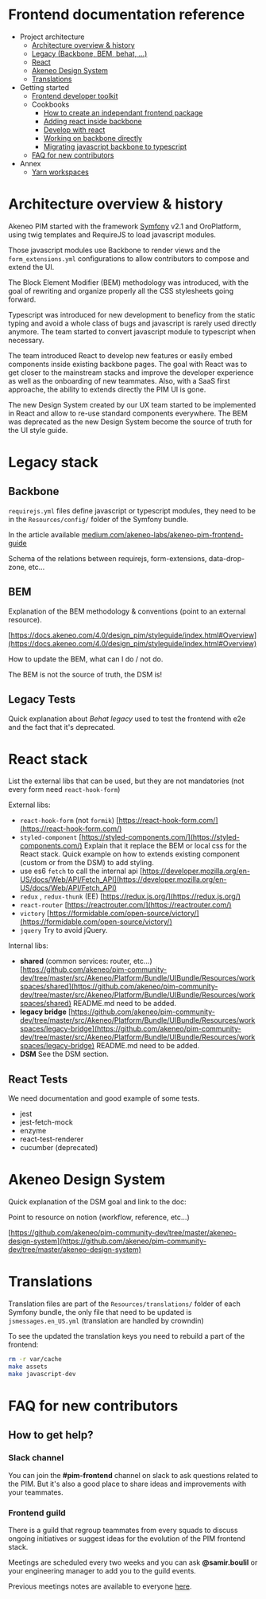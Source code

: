 # Frontend documentation reference

- Project architecture
  - [Architecture overview & history](#architecture-overview-&-history)
  - [Legacy (Backbone, BEM, behat, …)](#legacy-stack)
  - [React](#react-stack)
  - [Akeneo Design System](#akeneo-design-system)
  - [Translations](#translations)
- Getting started
  - [Frontend developer toolkit](./)
  - Cookbooks
    - [How to create an independant frontend package](./package_setup.yml)
    - [Adding react inside backbone](./)
    - [Develop with react](./)
    - [Working on backbone directly](./)
    - [Migrating javascript backbone to typescript](./)
  - [FAQ for new contributors](#faq-for-new-contributors)
- Annex
  - [Yarn workspaces](./yarn_workspaces.md)

# Architecture overview & history

Akeneo PIM started with the framework [Symfony](https://symfony.com/) v2.1 and OroPlatform, using twig templates and RequireJS to load javascript modules.

Those javascript modules use Backbone to render views and the `form_extensions.yml` configurations to allow contributors to compose and extend the UI.

The Block Element Modifier (BEM) methodology was introduced, with the goal of rewriting and organize properly all the CSS stylesheets going forward.

Typescript was introduced for new development to beneficy from the static typing and avoid a whole class of bugs and javascript is rarely used directly anymore. The team started to convert javascript module to typescript when necessary.

The team introduced React to develop new features or easily embed components inside existing backbone pages.
The goal with React was to get closer to the mainstream stacks and improve the developer experience as well as the onboarding of new teammates. Also, with a SaaS first approache, the ability to extends directly the PIM UI is gone.

The new Design System created by our UX team started to be implemented in React and allow to re-use standard components everywhere. The BEM was deprecated as the new Design System become the source of truth for the UI style guide.

# Legacy stack

## Backbone

`requirejs.yml` files define javascript or typescript modules, they need to be in the `Resources/config/` folder of the Symfony bundle.

In the article available
[medium.com/akeneo-labs/akeneo-pim-frontend-guide](https://medium.com/akeneo-labs/akeneo-pim-frontend-guide-part-1-bd398b6483a2)

Schema of the relations between requirejs, form-extensions, data-drop-zone, etc...

## BEM

Explanation of the BEM methodology & conventions (point to an external resource).

[https://docs.akeneo.com/4.0/design_pim/styleguide/index.html#Overview](https://docs.akeneo.com/4.0/design_pim/styleguide/index.html#Overview)

How to update the BEM, what can I do / not do.

The BEM is not the source of truth, the DSM is!

## Legacy Tests

Quick explanation about _Behat legacy_ used to test the frontend with e2e and the fact that it's deprecated.

# React stack

List the external libs that can be used, but they are not mandatories (not every form need `react-hook-form`)

External libs:

- `react-hook-form` (not `formik`)
  [https://react-hook-form.com/](https://react-hook-form.com/)
- `styled-component`
  [https://styled-components.com/](https://styled-components.com/)
  Explain that it replace the BEM or local css for the React stack.
  Quick example on how to extends existing component (custom or from the DSM) to add styling.
- use es6 `fetch` to call the internal api
  [https://developer.mozilla.org/en-US/docs/Web/API/Fetch_API](https://developer.mozilla.org/en-US/docs/Web/API/Fetch_API)
- `redux` , `redux-thunk` (EE)
  [https://redux.js.org/](https://redux.js.org/)
- `react-router`
  [https://reactrouter.com/](https://reactrouter.com/)
- `victory`
  [https://formidable.com/open-source/victory/](https://formidable.com/open-source/victory/)
- `jquery`
  Try to avoid jQuery.

Internal libs:

- **shared** (common services: router, etc...)
  [https://github.com/akeneo/pim-community-dev/tree/master/src/Akeneo/Platform/Bundle/UIBundle/Resources/workspaces/shared](https://github.com/akeneo/pim-community-dev/tree/master/src/Akeneo/Platform/Bundle/UIBundle/Resources/workspaces/shared)
  README.md need to be added.
- **legacy bridge**
  [https://github.com/akeneo/pim-community-dev/tree/master/src/Akeneo/Platform/Bundle/UIBundle/Resources/workspaces/legacy-bridge](https://github.com/akeneo/pim-community-dev/tree/master/src/Akeneo/Platform/Bundle/UIBundle/Resources/workspaces/legacy-bridge)
  README.md need to be added.
- **DSM**
  See the DSM section.

## React Tests

We need documentation and good example of some tests.

- jest
- jest-fetch-mock
- enzyme
- react-test-renderer
- cucumber (deprecated)

# Akeneo Design System

Quick explanation of the DSM goal and link to the doc:

Point to resource on notion (workflow, reference, etc...)

[https://github.com/akeneo/pim-community-dev/tree/master/akeneo-design-system](https://github.com/akeneo/pim-community-dev/tree/master/akeneo-design-system)

# Translations

Translation files are part of the `Resources/translations/` folder of each Symfony bundle, the only file that need to be updated is `jsmessages.en_US.yml` (translation are handled by crowndin)

To see the updated the translation keys you need to rebuild a part of the frontend:

```bash
rm -r var/cache
make assets
make javascript-dev
```

# FAQ for new contributors

## How to get help?

### Slack channel

You can join the **#pim-frontend** channel on slack to ask questions related to the PIM. But it's also a good place to share ideas and improvements with your teammates.

### Frontend guild

There is a guild that regroup teammates from every squads to discuss ongoing initiatives or suggest ideas for the evolution of the PIM frontend stack.

Meetings are scheduled every two weeks and you can ask **@samir.boulil** or your engineering manager to add you to the guild events.

Previous meetings notes are available to everyone [here](https://www.notion.so/akeneo/b9f094e2f6ce442389426a0b70cee812).
